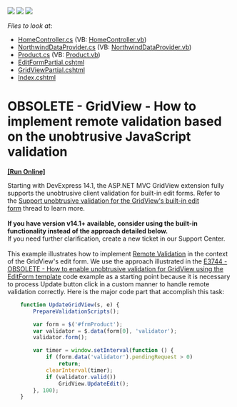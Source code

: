 <!-- default badges list -->
![](https://img.shields.io/endpoint?url=https://codecentral.devexpress.com/api/v1/VersionRange/134060134/14.1.8%2B)
[![](https://img.shields.io/badge/Open_in_DevExpress_Support_Center-FF7200?style=flat-square&logo=DevExpress&logoColor=white)](https://supportcenter.devexpress.com/ticket/details/T191019)
[![](https://img.shields.io/badge/📖_How_to_use_DevExpress_Examples-e9f6fc?style=flat-square)](https://docs.devexpress.com/GeneralInformation/403183)
<!-- default badges end -->
<!-- default file list -->
*Files to look at*:

* [HomeController.cs](./CS/Controllers/HomeController.cs) (VB: [HomeController.vb](./VB/Controllers/HomeController.vb))
* [NorthwindDataProvider.cs](./CS/Models/NorthwindDataProvider.cs) (VB: [NorthwindDataProvider.vb](./VB/Models/NorthwindDataProvider.vb))
* [Product.cs](./CS/Models/Product.cs) (VB: [Product.vb](./VB/Models/Product.vb))
* [EditFormPartial.cshtml](./CS/Views/Home/EditFormPartial.cshtml)
* [GridViewPartial.cshtml](./CS/Views/Home/GridViewPartial.cshtml)
* [Index.cshtml](./CS/Views/Home/Index.cshtml)
<!-- default file list end -->
# OBSOLETE - GridView - How to implement remote validation based on the unobtrusive JavaScript validation
<!-- run online -->
**[[Run Online]](https://codecentral.devexpress.com/t191019)**
<!-- run online end -->


Starting with DevExpress 14.1, the ASP.NET MVC GridView extension fully supports the unobtrusive client validation for built-in edit forms. Refer to the <a href="https://www.devexpress.com/Support/Center/p/S173266">Support unobtrusive validation for the GridView's built-in edit form</a> thread to learn more.<br /><br /><strong>If you have version v14.1+ available, consider using the built-in functionality instead of the approach detailed below.</strong><br />If you need further clarification, create a new ticket in our Support Center.<br /><br />This example illustrates how to implement <a href="https://documentation.devexpress.com/#AspNet/CustomDocument17294">Remote Validation</a> in the context of the GridView's edit form. We use the approach illustrated in the <a href="https://www.devexpress.com/Support/Center/p/E3744">E3744 - OBSOLETE - How to enable unobtrusive validation for GridView using the EditForm template</a> code example as a starting point because it is necessary to process Update button click in a custom manner to handle remote validation correctly. Here is the major code part that accomplish this task:<br />


```js
    function UpdateGridView(s, e) {
        PrepareValidationScripts();

        var form = $('#frmProduct');
        var validator = $.data(form[0], 'validator');
        validator.form();

        var timer = window.setInterval(function () {
            if (form.data('validator').pendingRequest > 0)
                return;
            clearInterval(timer);
            if (validator.valid())
                GridView.UpdateEdit();
        }, 100);
    }
```



<br/>


